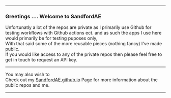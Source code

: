 ***
### Greetings ....  Welcome to SandfordAE

Unfortunatly a lot of the repos are private as I primarily use Github for testing workflows with Github actions ect.
and as such the apps I use here would primarily be for testing puposes only,  
With that said some of the more reusable pieces (nothing fancy) I've made public.  
If you would like access to any of the private repos then please feel free to get in touch to request an API key.  

***

You may also wish to  
Check out my [SandfordAE.github.io](https://sandfordae.github.io/) Page for more information about the public repos and me.

***


